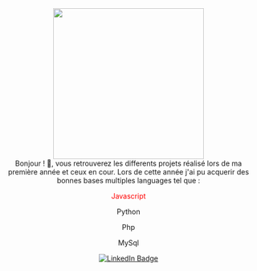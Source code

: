 
<div id="header" align="center">
  <img src="https://media.giphy.com/media/jdPMeyv9rn0hZHh8n9/giphy.gif" width="300"/>
</div>



<div align="center">
  Bonjour ! 👋, vous retrouverez les differents projets réalisé lors de ma première année et ceux en cour.
  Lors de cette année j'ai pu acquerir des bonnes bases multiples languages tel que :
  <p style = "color : red" >Javascript</p> 
  <p>Python</p>
  <p>Php</p>
  <p>MySql</p>
</div>





<div id="badge" align="center">
  
 <a href="https://www.linkedin.com/in/fabrice-pivert-/">
        <img  src="https://img.shields.io/badge/LinkedIn-blue?logo=linkedin&logoColor=white&style=for-the-badge" alt="LinkedIn Badge"/>
  </a>
</div>
<div align="center">
  <img src="https://komarev.com/ghpvc/?username=FabPiv&style=flat-square&color=blue" alt=""/>

  
</div>
  


